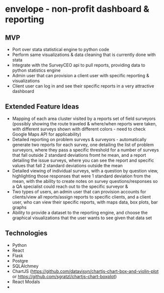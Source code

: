 # envelope - non-profit dashboard & reporting
## MVP
- Port over stata statistical engine to python code
- Perform same visualizations & data cleaning that is currently done with stata
- Integrate with the SurveyCEO api to pull reports, providing data to python statistics engine
- Admin user that can provision a client user with specific reporting & visualizations
- Client user can log in and see their specific reports in a very attractive dashboard

## Extended Feature Ideas
- Mapping of each area cluster visited by a reports set of field surveyors (possibly showing the route traveled & where/when reports were taken, with different surveys shown with different colors - need to check Google Maps API for applicability)
- Detailed reporting on problem surveys & surveyors - automatically generate two reports for each survey, one detailing the list of problem surveyors, where they pass a specific threshold for a number of surveys that fall outside 2 standard deviations fromt he mean, and a report detailing the issue surveys, where you can see the report and specific values that fall 2 standard deviations outside the mean
- Detailed viewing of individual surveys, with a question by question view, highlighting those responses that were 1 standard deviation from the mean, with the ability to create notes on survey questions/responses so a QA specialist could reach out to the specific surveyor & 
- Two types of users, an admin user that can provision accounts for clients/view all reports/assign reports to specific clients, and a client user, who can view their specific reports, with maps data, box plots, bar graphs
- Ability to provide a dataset to the reporting engine, and choose the graphical visualizations that the user wants to see given that data set


## Technologies
- Python
- React
- Flask
- Postgre
- SQLAlchmey
- ChartJS (https://github.com/datavisyn/chartjs-chart-box-and-violin-plot or https://github.com/sgratzl/chartjs-chart-boxplot)
- React Modals
- 
